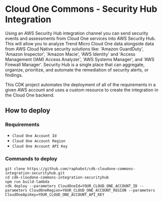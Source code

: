 # Cloud One Commons - Security Hub Integration

Using an AWS Security Hub integration channel you can send security events and assessments from Cloud One services into AWS Security Hub. This will allow you to analyze Trend Micro Cloud One data alongside data from AWS Cloud Native security solutions like: 'Amazon GuardDuty', 'Amazon Inspector', 'Amazon Macie', 'AWS Identity' and 'Access Management (IAM) Access Analyzer', 'AWS Systems Manager', and 'AWS Firewall Manager'. Security Hub is a single place that can aggregate, organize, prioritize, and automate the remediation of security alerts, or findings.

This CDK project automates the deployment of all of the requirements in a given AWS account and uses a custom resource to create the integration in the Cloud One backend.

## How to deploy

### Requirements

* `Cloud One Account Id`
* `Cloud One Account Region`
* `Cloud One Account API Key`

### Commands to deploy

```
git clone https://github.com/raphabot/cdk-cloudone-commons-integration-securityhub.git
cd cdk-cloudone-commons-integration-securityhub 
npm run build-lambda
cdk deploy --parameters CloudOneId=YOUR_CLOUD_ONE_ACCOUNT_ID --parameters CloudOneRegion=YOUR_CLOUD_ONE_ACCOUNT_REGION --parameters CloudOneApiKey=YOUR_CLOUD_ONE_ACCOUNT_API_KEY